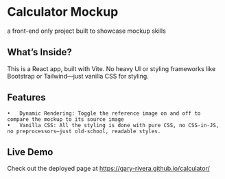 # Calculator Mockup
a front-end only project built to showcase mockup skills

## What’s Inside?
This is a React app, built with Vite. No heavy UI or styling frameworks like Bootstrap or Tailwind—just vanilla CSS for styling.

## Features

	•	Dynamic Rendering: Toggle the reference image on and off to compare the mockup to its source image
	•	Vanilla CSS: All the styling is done with pure CSS, no CSS-in-JS, no preprocessors—just old-school, readable styles.

## Live Demo

Check out the deployed page at https://gary-rivera.github.io/calculator/
